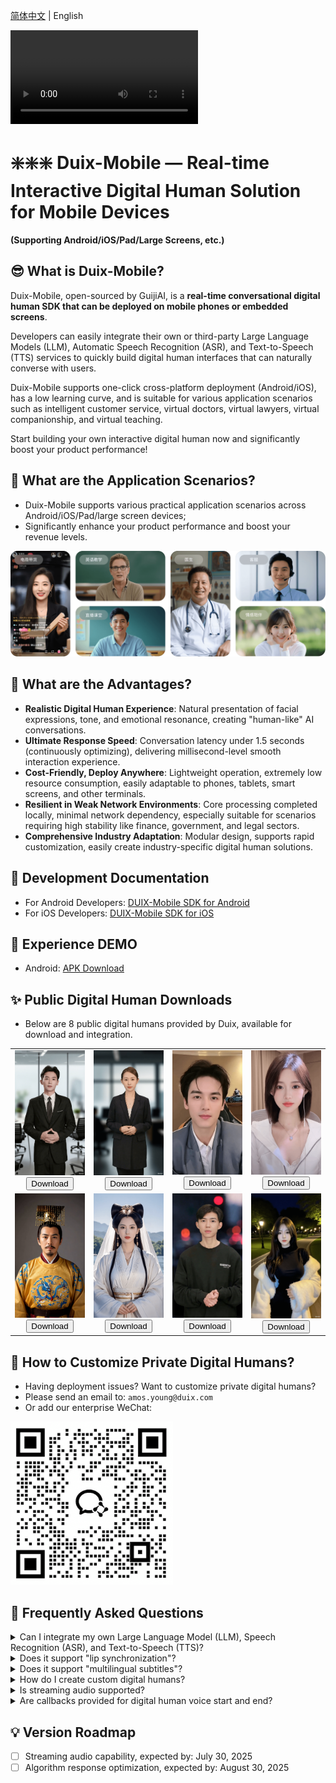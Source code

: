 [简体中文](/README.md) | English

<video src="https://github.com/user-attachments/assets/4a06226e-ea3e-4c38-98b2-3ec7f3bc33f8">Duix-Mobile</video>

# ❇️❇️❇️ Duix-Mobile — Real-time Interactive Digital Human Solution for Mobile Devices

**(Supporting Android/iOS/Pad/Large Screens, etc.)**

## 😎 What is Duix-Mobile?

Duix-Mobile, open-sourced by GuijiAI, is a **real-time conversational digital human SDK that can be deployed on mobile phones or embedded screens**.

Developers can easily integrate their own or third-party Large Language Models (LLM), Automatic Speech Recognition (ASR), and Text-to-Speech (TTS) services to quickly build digital human interfaces that can naturally converse with users.

Duix-Mobile supports one-click cross-platform deployment (Android/iOS), has a low learning curve, and is suitable for various application scenarios such as intelligent customer service, virtual doctors, virtual lawyers, virtual companionship, and virtual teaching.

Start building your own interactive digital human now and significantly boost your product performance!

## 🤩 What are the Application Scenarios?

- Duix-Mobile supports various practical application scenarios across Android/iOS/Pad/large screen devices;
- Significantly enhance your product performance and boost your revenue levels.

![](./res/example.png)

## 🥳 What are the Advantages?

- **Realistic Digital Human Experience**: Natural presentation of facial expressions, tone, and emotional resonance, creating "human-like" AI conversations.
- **Ultimate Response Speed**: Conversation latency under 1.5 seconds (continuously optimizing), delivering millisecond-level smooth interaction experience.
- **Cost-Friendly, Deploy Anywhere**: Lightweight operation, extremely low resource consumption, easily adaptable to phones, tablets, smart screens, and other terminals.
- **Resilient in Weak Network Environments**: Core processing completed locally, minimal network dependency, especially suitable for scenarios requiring high stability like finance, government, and legal sectors.
- **Comprehensive Industry Adaptation**: Modular design, supports rapid customization, easily create industry-specific digital human solutions.

## 📑 Development Documentation

- For Android Developers: [DUIX-Mobile SDK for Android](https://github.com/GuijiAI/duix.ai/blob/main/duix-android/dh_aigc_android/README_en.md)
- For iOS Developers: [DUIX-Mobile SDK for iOS](https://github.com/GuijiAI/duix.ai/blob/main/duix-ios/GJLocalDigitalDemo/GJLocalDigitalSDK_en.md)

## 💚 Experience DEMO

- Android: [APK Download](https://github.com/duixcom/Duix.mobile/blob/main/duix-android/test-release.apk)

## ✨ Public Digital Human Downloads

- Below are 8 public digital humans provided by Duix, available for download and integration.

<table>
  <tr>
    <td align="center">
      <img src="./res/avatar/1.png" alt="Model 1" width="100%"><br>
      <a href="https://github.com/duixcom/Duix.mobile/releases/download/v1.0.0/gj_1.zip"><button>Download</button></a>
    </td>
    <td align="center">
      <img src="./res/avatar/2.png" alt="Model 2" width="100%"><br>
      <a href="https://github.com/duixcom/Duix.mobile/releases/download/v1.0.0/gj_2.zip"><button>Download</button></a>
    </td>
    <td align="center">      <img src="./res/avatar/3.png" alt="Model 3" width="100%"><br>
      <a href="https://github.com/duixcom/Duix.mobile/releases/download/v1.0.0/gj_3.zip"><button>Download</button></a>
    </td>
    <td align="center">
      <img src="./res/avatar/8.png" alt="Model 8" width="100%"><br>
      <a href="https://github.com/duixcom/Duix.mobile/releases/download/v1.0.0/gj_8.zip"><button>Download</button></a>
    </td>
  </tr>
  <tr>
    <td align="center">
      <img src="./res/avatar/5.jpg" alt="Model 5" width="100%"><br>
      <a href="https://github.com/duixcom/Duix.mobile/releases/download/v1.0.0/gj_5.zip"><button>Download</button></a>
    </td>
    <td align="center">
      <img src="./res/avatar/6.png" alt="Model 6" width="100%"><br>
      <a href="https://github.com/duixcom/Duix.mobile/releases/download/v1.0.0/gj_6.zip"><button>Download</button></a>
    </td>
    <td align="center">
      <img src="./res/avatar/7.jpg" alt="Model 7" width="100%"><br>
      <a href="https://github.com/duixcom/Duix.mobile/releases/download/v1.0.0/gj_7.zip"><button>Download</button></a>
    </td>
    <td align="center">
      <img src="./res/avatar/4.png" alt="Model 4" width="100%"><br>
      <a href="https://github.com/duixcom/Duix.mobile/releases/download/v1.0.0/gj_4.zip"><button>Download</button></a>
    </td>
  </tr>
</table>

## 🤗 How to Customize Private Digital Humans?

- Having deployment issues? Want to customize private digital humans?
- Please send an email to: `amos.young@duix.com`
- Or add our enterprise WeChat:

<img src="./res/contact.png" alt="Enterprise WeChat" width="260">

## 🙌 Frequently Asked Questions

<details>
<summary>Can I integrate my own Large Language Model (LLM), Speech Recognition (ASR), and Text-to-Speech (TTS)?</summary>

Yes, you can integrate Duix-Mobile's digital humans with your own LLM, ASR, and TTS.

</details>

<details>
<summary>Does it support "lip synchronization"?</summary>

Yes, it does.

</details>

<details>
<summary>Does it support "multilingual subtitles"?</summary>

Yes, it does.

</details>

<details>
<summary>How do I create custom digital humans?</summary>

We provide 8 public digital humans. For additional customization, please contact the enterprise WeChat above.

Usually, recording a 15-second to 2-minute video is sufficient to complete the customization process, making it simple and convenient.

</details>

<details>
<summary>Is streaming audio supported?</summary>

Streaming audio is currently under development.

If you need this feature at the current stage, please contact the enterprise WeChat above.

</details>

<details>
<summary>Are callbacks provided for digital human voice start and end?</summary>

Yes, we provide documentation for voice start and end callbacks.

</details>

## 💡 Version Roadmap

- [ ] Streaming audio capability, expected by: July 30, 2025
- [ ] Algorithm response optimization, expected by: August 30, 2025
